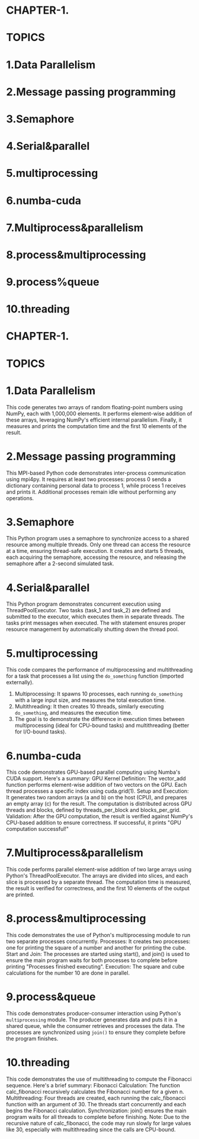 # CHAPTER-1.
  # TOPICS  

# 1.Data Parallelism
# 2.Message passing programming 
# 3.Semaphore
# 4.Serial&parallel
# 5.multiprocessing
# 6.numba-cuda
# 7.Multiprocess&parallelism
# 8.process&multiprocessing
# 9.process%queue
# 10.threading 

# CHAPTER-1.
  # TOPICS  
# 1.Data Parallelism
This code generates two arrays of random floating-point numbers using NumPy, each with 1,000,000 elements. It performs element-wise addition of these arrays, leveraging NumPy's efficient internal parallelism. Finally, it measures and prints the computation time and the first 10 elements of the result.

# 2.Message passing programming 
This MPI-based Python code demonstrates inter-process communication using mpi4py. It requires at least two processes: process 0 sends a dictionary containing personal data to process 1, while process 1 receives and prints it. Additional processes remain idle without performing any operations.

# 3.Semaphore
This Python program uses a semaphore to synchronize access to a shared resource among multiple threads. Only one thread can access the resource at a time, ensuring thread-safe execution. It creates and starts 5 threads, each acquiring the semaphore, accessing the resource, and releasing the semaphore after a 2-second simulated task.

# 4.Serial&parallel
This Python program demonstrates concurrent execution using ThreadPoolExecutor. Two tasks (task_1 and task_2) are defined and submitted to the executor, which executes them in separate threads. The tasks print messages when executed. The with statement ensures proper resource management by automatically shutting down the thread pool.

# 5.multiprocessing
This code compares the performance of multiprocessing and multithreading for a task that processes a list using the `do_something` function (imported externally). 
   1. Multiprocessing: It spawns 10 processes, each running `do_something` with a large input size, and measures the total execution time.
   2. Multithreading: It then creates 10 threads, similarly executing `do_something`, and measures the execution time.
   3. The goal is to demonstrate the difference in execution times between multiprocessing (ideal for CPU-bound tasks) and multithreading (better for I/O-bound tasks).
      
# 6.numba-cuda
This code demonstrates GPU-based parallel computing using Numba's CUDA support. Here's a summary:
GPU Kernel Definition: The vector_add function performs element-wise addition of two vectors on the GPU. Each thread processes a specific index using cuda.grid(1).
Setup and Execution: It generates two random arrays (a and b) on the host (CPU), and prepares an empty array (c) for the result. The computation is distributed across GPU threads and 
blocks, defined by threads_per_block and blocks_per_grid.
Validation: After the GPU computation, the result is verified against NumPy's CPU-based addition to ensure correctness. If successful, it prints "GPU computation successful!"

# 7.Multiprocess&parallelism
This code performs parallel element-wise addition of two large arrays using Python's ThreadPoolExecutor. The arrays are divided into slices, and each slice is processed by a separate thread. The computation time is measured, the result is verified for correctness, and the first 10 elements of the output are printed.

# 8.process&multiprocessing
This code demonstrates the use of Python's multiprocessing module to run two separate processes concurrently.
Processes: It creates two processes: one for printing the square of a number and another for printing the cube.
Start and Join: The processes are started using start(), and join() is used to ensure the main program waits for both processes to complete before printing "Processes finished executing".
Execution: The square and cube calculations for the number 10 are done in parallel.

# 9.process&queue
This code demonstrates producer-consumer interaction using Python's `multiprocessing` module. The producer generates data and puts it in a shared queue, while the consumer retrieves and processes the data. The processes are synchronized using `join()` to ensure they complete before the program finishes.

# 10.threading 
This code demonstrates the use of multithreading to compute the Fibonacci sequence. Here's a brief summary:
Fibonacci Calculation: The function calc_fibonacci recursively calculates the Fibonacci number for a given n.
Multithreading: Four threads are created, each running the calc_fibonacci function with an argument of 30. The threads start concurrently and each begins the Fibonacci calculation.
Synchronization: join() ensures the main program waits for all threads to complete before finishing.
Note: Due to the recursive nature of calc_fibonacci, the code may run slowly for large values like 30, especially with multithreading since the calls are CPU-bound.








